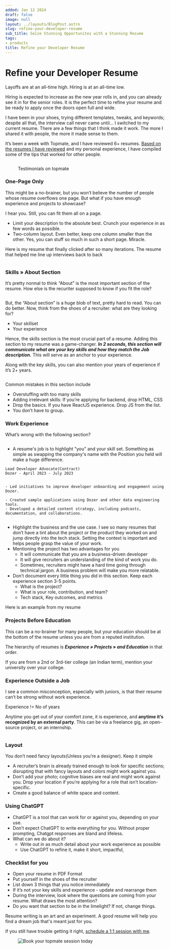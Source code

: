 ```yaml
---
added: Jan 12 2024
draft: false
image: null
layout: ../layouts/BlogPost.astro
slug: refine-your-developer-resume
sub_title: Seize Stunning Opportunites with a Stunning Resume
tags:
- products
title: Refine your Developer Resume
---
```


# Refine your Developer Resume

Layoffs are at an all-time high. Hiring is at an all-time low.

Hiring is expected to increase as the new year rolls in, and you can already see it in for the senior roles. It is the perfect time to refine your resume and be ready to apply once the doors open full and wide.

I have been in your shoes, trying different templates, tweaks, and keywords; despite all that, the interview call never came until… I switched to my current resume. There are a few things that I think made it work. The more I shared it with people, the more it made sense to them.

It’s been a week with Topmate, and I have reviewed 6+ resumes. [Based on the resumes I have reviewed](https://topmate.io/bhavaniravi/686949) and my personal experience, I have compiled some of the tips that worked for other people.

<figure><img src="../.gitbook/assets/image (3).png" alt=""><figcaption><p>Testimonials on topmate</p></figcaption></figure>

### One-Page Only

This might be a no-brainer, but you won’t believe the number of people whose resume overflows one page. But what if you have enough experience and projects to showcase?&#x20;

I hear you. Still, you can fit them all on a page.&#x20;

* Limit your description to the absolute best. Crunch your experience in as few words as possible.
* Two-column layout. Even better, keep one column smaller than the other. Yes, you can stuff so much in such a short page. Miracle.

Here is my resume that finally clicked after so many iterations. The resume that helped me line up interviews back to back

<figure><img src="../.gitbook/assets/image (1) (1).png" alt=""><figcaption></figcaption></figure>

### Skills » About Section

It’s pretty normal to think “About” is the most important section of the resume. How else is the recuriter supposed to know if you fit the role?&#x20;

<figure><img src="../.gitbook/assets/image (1).png" alt=""><figcaption></figcaption></figure>

But, the “About section” is a huge blob of text, pretty hard to read. You can do better. Now, think from the shoes of a recruiter: what are they looking for?

* Your skillset
* Your experience

Hence, the skills section is the most crucial part of a resume. Adding this section to my resume was a game-changer. _**In 2 seconds, this section will communicate what are your key skills and how they match the Job description.**_ This will serve as an anchor to your experience.

Along with the key skills, you can also mention your years of experience if it’s 2+ years.

<figure><img src="../.gitbook/assets/image (1) (1) (1).png" alt=""><figcaption></figcaption></figure>

Common mistakes in this section include

* Overstuffing with too many skills
* Adding irrelevant skills: If you’re applying for backend, drop HTML, CSS
* Drop the basics. If you have ReactJS experience. Drop JS from the list.
* You don’t have to group.&#x20;

### Work Experience

What’s wrong with the following section?

<figure><img src="../.gitbook/assets/image (2).png" alt=""><figcaption></figcaption></figure>

* A resume's job is to highlight "you" and your skill set. Something as simple as swapping the company's name with the Position you held will make a huge difference.

<pre class="language-markdown"><code class="lang-markdown">Lead Developer Advocate(Contract)                      Dozer - April 2023 - July 2023


- Led initiatives to improve developer onboarding and engagement using Dozer.
- Created sample applications using Dozer and other data engineering tools.
- Developed a detailed content strategy, including podcasts, documentation, and collaborations.
<strong>
</strong></code></pre>

* Highlight the business and the use case. I see so many resumes that don’t have a tint about the project or the product they worked on and jump directly into the tech stack. Setting the context is important and helps people grasp the value of your work.
* Mentioning the project has two advantages for you
  * It will communicate that you are a business-driven developer
  * It will give recruiters an understanding of the kind of work you do.
  * Sometimes, recruiters might have a hard time going through technical jargon. A business problem will make you more relatable.
* Don’t document every little thing you did in this section. Keep each experience section 3-5 points.
  * What is the project?
  * What is your role, contribution, and team?
  * Tech stack, Key outcomes, and metrics

Here is an example from my resume

### Projects Before Education

This can be a no-brainer for many people, but your education should be at the bottom of the resume unless you are from a reputed institution.

The hierarchy of resumes is _**Experience » Projects » and Education**_ in that order.

If you are from a 2nd or 3rd-tier college (an Indian term), mention your university over your college.

### Experience Outside a Job

I see a common misconception, especially with juniors, is that their resume can’t be strong without work experience.

Experience != No of years

Anytime you get out of your comfort zone, it is experience, and **anytime it’s recognized by an external party**. This can be via a freelance gig, an open-source project, or an internship.

<figure><img src="../.gitbook/assets/image (5).png" alt=""><figcaption></figcaption></figure>

### Layout

You don’t need fancy layouts(Unless you’re a designer). Keep it simple

* A recruiter’s brain is already trained enough to look for specific sections; disrupting that with fancy layouts and colors might work against you.
* Don’t add your photo; cognitive biases are real and might work against you. Drop your location if you’re applying for a role that isn’t location-specific.
* Create a good balance of white space and content.

### Using ChatGPT

* ChatGPT is a tool that can work for or against you, depending on your use.
* Don’t expect ChatGPT to write everything for you. Without proper prompting, Chatgpt responses are bland and lifeless.
* What can we do about it?
  * Write out in as much detail about your work experience as possible
  * Use ChatGPT to refine it, make it short, impactful,

### Checklist for you

* Open your resume in PDF Format
* Put yourself in the shoes of the recruiter
* List down 3 things that you notice immediately
* If it’s not your key skills and experience - update and rearrange them
* During the interview, look where the questions are coming from your resume. What draws the most attention?
* Do you want that section to be in the limelight? If not, change things.

Resume writing is an art and an experiment. A good resume will help you find a dream job that's meant just for you.

If you still have trouble getting it right, [schedule a 1:1 session with me](https://topmate.io/bhavaniravi/686949).

<figure><img src="../.gitbook/assets/image.png" alt="Book your topmate session today"><figcaption></figcaption></figure>